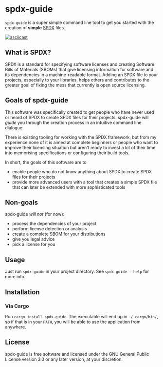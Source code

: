 # spdx-guide
`spdx-guide` is a super simple command line tool to get you started with the creation of **simple** [SPDX](https://github.com/david-a-wheeler/spdx-tutorial) files.

[![asciicast](https://asciinema.org/a/5ugNUTj6v2fSkYzmHPnHl3xlV.svg)](https://asciinema.org/a/5ugNUTj6v2fSkYzmHPnHl3xlV)

## What is SPDX?
SPDX is a standard for specifying software licenses and creating Software Bills of Materials (SBOMs) 
that give licensing information for software and its dependencies in a machine-readable format. 
Adding an SPDX file to your projects, especially to your libraries, helps others and contributes to the 
greater goal of fixing the mess that currently is open source licensing.

## Goals of spdx-guide
This software was specifically created to get people who have never used or heard of SPDX to create SPDX files for their projects.
spdx-guide will *guide* you through the creation process in an intuitive command line dialogue.

There is existing tooling for working with the SPDX framework, but from my experience none of it is aimed at 
complete beginners or people who want to improve their licensing situation but aren't ready to invest a lot of their 
time into memorising specifications or configuring their build tools.

In short, the goals of this software are to
- enable people who do not know anything about SPDX to create SPDX files for their projects
- provide more advanced users with a tool that creates a simple SPDX file that can later be extended with more sophisticated tools

## Non-goals
spdx-guide *will not* (for now):
- process the dependencies of your project
- perform license detection or analysis
- create a complete SBOM for your distributions 
- give you legal advice
- pick a license for you

## Usage
Just run `spdx-guide` in your project directory. See `spdx-guide --help` for more info.

## Installation
### Via Cargo
Run `cargo install spdx-guide`. The executable will end up in `~/.cargo/bin/`, so if that is in your `PATH`, 
you will be able to use the application from anywhere.

## License
spdx-guide is free software and licensed under the GNU General Public License version 3.0 or any later version, at your discretion.
